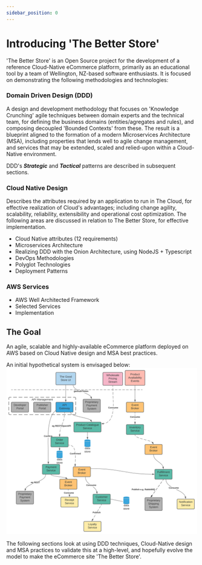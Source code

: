 ```yaml
---
sidebar_position: 0
---
```


# Introducing 'The Better Store'

'The Better Store' is an Open Source project for the development of a reference Cloud-Native eCommerce platform, 
primarily as an educational tool by a team of Wellington, NZ-based software enthusiasts. It is focused on demonstrating 
the following methodologies and technologies:

### Domain Driven Design (DDD)
A design and development methodology that focuses on 'Knowledge Crunching' agile techniques between domain experts and the
technical team, for defining the business domains (entities/agregates and rules), and composing decoupled 'Bounded Contexts' 
from these. The result is a blueprint aligned to the formation of a modern Microservices Architecture (MSA), including
properties that lends well to agile change management, and services that may be extended, scaled and relied-upon within a
Cloud-Native environment. 

DDD's **_Strategic_** and **_Tactical_** patterns are described in subsequent sections.


### Cloud Native Design
Describes the attributes required by an application to run in The Cloud, for effective realization of Cloud's advantages;
including change agility, scalability, reliability, extensibility and operational cost optimization.
The following areas are discussed in relation to The Better Store, for effective implementation.
* Cloud Native attributes (12 requirements)
* Microservices Architecture
* Realizing DDD with the Onion Architecture, using NodeJS + Typescript
* DevOps Methodologies
* Polyglot Technologies
* Deployment Patterns

### AWS Services
* AWS Well Architected Framework
* Selected Services
* Implementation

## The Goal
An agile, scalable and highly-available eCommerce platform deployed on AWS based on Cloud Native design and MSA best practices. 

An initial hypothetical system is envisaged below:
![initialview.svg](initialview.svg)


The following sections look at using DDD techniques, Cloud-Native design and MSA practices to validate this at a high-level, 
and hopefully evolve the model to make the eCommerce site 'The Better Store'.
